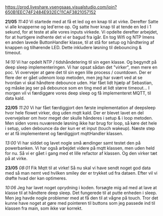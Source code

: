 
https://prod.liveshare.vsengsaas.visualstudio.com/join?650B1EEC74F2484E932EC11CAF3821057152

**21/05** 
*11:40*
Vi startede med at få et led og en knap til at virke. Derefter Satte vi alle knapperne og led'erne op. Og satte hver knap til at tende en led i 1 sekund, for at teste at alle vores inputs virkede.
Vi opdelte derefter arbejdet, for at hurtigere indhente det vi er bagud fra igår.
En tog Wifi og NTP
Imens en anden lavede ButtonHandler klasse, til at stå for setup og håndtering af knappen og tilhørende LED. Dette inkludere løsning til debouncing & timeout.

*14:10*
Vi har opdelt NTP / tidshåndetering til sin egen klasse. Og begyndt på deep sleep implementeringen. Vi har opsat sådan det "virker", men mere en poc. Vi overvejer at gøre det til sin egen lille process / countdown. 
Der er flere der er gået udenom loop metoden, men jeg har svært ved at se hvordan vi skal håndtere debounce uden. Har fået lidt hjælp af Sebastian, og måske jeg ser på debounce som en ting med at lidt større timeout...
I morgen vil vi færdiggøre vores deep sleep og få implementeret MQTT, til data kald.


**22/05**
*11:20*
Vi har fået færdiggjort den første implementation af deepsleep hvor hele flowet virker, dog uden mqtt kald. Der er blevet lavet en del overvejelser om hvor meget der skulle hånderes i setup & i loop metoden. Men siden vores nuværende løsning ikke har brug for loop, så køre det hele i setup, uden debounce da der kun er et input (touch wakeup).
Næste step er at få implementeret og færdiggjort mqttHandler klassen.


*13:00*
Vi har siddet og lavet nogle små ændinger samt testet den på powerbanken. Vi har også arbejdet videre på mqtt klassen, men uden held for nu. Så vi er gået i gang med et lille refactor af klassen. Og den virker tæt på at virke.

**23/05**
*08:01*
Fik Mqtt til at virke! Så nu skal vi have sendt noget god data med så man nemt ved hvilken smiley der er trykket ud fra dataen. Efter vil vi drøfte hvad der kan optimeres.

*10:06*
Jeg har lavet noget oprydning i koden. forsøgte mig ad med at lave at klasse til at håndtere deep sleep. Det fungerede til at putte enheden i sleep. Men jeg havde nogle problemer med at få den til at vågne på touch. Tror det kunne have noget at gøre med pointeren til buttons som jeg passede ind til klassen fra main, som ikke var korrekt.